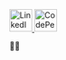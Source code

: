 
<div id="Social Icons">
  <a href="https://www.linkedin.com/in/kschuljak">
    <img width="40px" padding="10px" src="https://cdn.jsdelivr.net/npm/simple-icons@7.19.0/icons/linkedin.svg" alt="LinkedIn Icon" />
  </a>  
  <a href="https://codepen.io/kschuljak">
    <img width="40px" padding="10px" src="https://cdn.jsdelivr.net/npm/simple-icons@7.19.0/icons/codepen.svg" alt="CodePen Icon" />
  </a>
</div>


:woman_technologist: 



<!--
**kschuljak/kschuljak** is a ✨ _special_ ✨ repository because its `README.md` (this file) appears on your GitHub profile.

Here are some ideas to get you started:

- 🔭 I’m currently working on ...
- 🌱 I’m currently learning ...
- 👯 I’m looking to collaborate on ...
- 🤔 I’m looking for help with ...
- 💬 Ask me about ...
- 📫 How to reach me: ...
- 😄 Pronouns: ...
- ⚡ Fun fact: ...
-->

